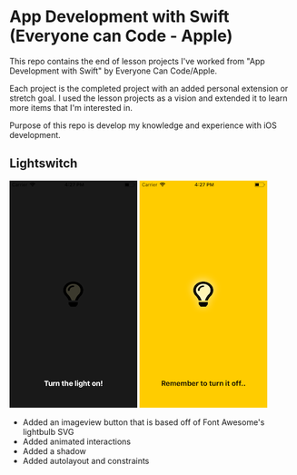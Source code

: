 # App Development with Swift (Everyone can Code - Apple)
This repo contains the end of lesson projects I've worked from "App Development with Swift" by Everyone Can Code/Apple.

Each project is the completed project with an added personal extension or stretch goal. I used the lesson projects as a vision and extended it to learn more items that I'm interested in.

Purpose of this repo is develop my knowledge and experience with iOS development.

## Lightswitch
![Screenshot](/lightswitch/resources/light-off.png)
![Screenshot](/lightswitch/resources/light-on.png)
* Added an imageview button that is based off of Font Awesome's lightbulb SVG
* Added animated interactions
* Added a shadow
* Added autolayout and constraints
